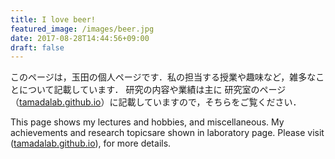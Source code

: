 ```yaml
---
title: I love beer!
featured_image: /images/beer.jpg
date: 2017-08-28T14:44:56+09:00
draft: false
---
```


このページは，玉田の個人ページです．私の担当する授業や趣味など，雑多なことについて記載しています．
研究の内容や業績は主に 研究室のページ（[tamadalab.github.io](https://tamadalab.github.io)）に記載していますので，そちらをご覧ください．

This page shows my lectures and hobbies, and miscellaneous.
My achievements and research topicsare shown in laboratory page.
Please visit ([tamadalab.github.io](https://tamadalab.github.io)), for more details.

